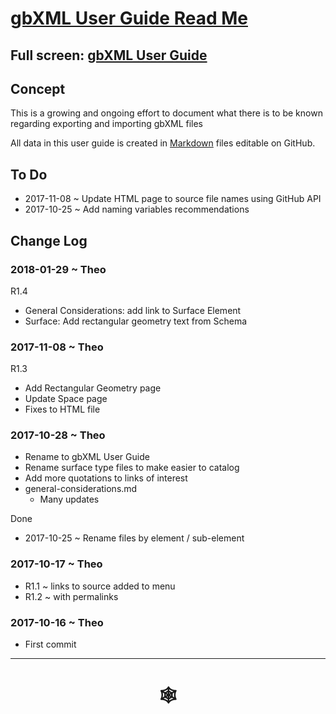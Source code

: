 <span style=display:none; >[You are now in a GitHub source code view - click this link to view Read Me file as a web page]( http://www.ladybug.tools/spider/read-gbxml/gbxml-user-guide/ "View file as a web page." ) </span>


# [gbXML User Guide Read Me]( #README.md )


## Full screen: [gbXML User Guide]( gbxml-user-guide/gbxml-user-guide.html )


## Concept

This is a growing and ongoing effort to document what there is to be known regarding exporting and importing gbXML files

All data in this user guide is created in [Markdown]( https://en.wikipedia.org/wiki/Markdown ) files editable on GitHub.


## To Do

* 2017-11-08 ~ Update HTML page to source file names using GitHub API
* 2017-10-25 ~ Add naming variables recommendations



## Change Log

### 2018-01-29 ~ Theo

R1.4
* General Considerations: add link to Surface Element
* Surface: Add rectangular geometry text from Schema


### 2017-11-08 ~ Theo

R1.3
* Add Rectangular Geometry page
* Update Space page
* Fixes to HTML file


### 2017-10-28 ~ Theo

* Rename to gbXML User Guide
* Rename surface type files to make easier to catalog
* Add more quotations to links of interest
* general-considerations.md
	* Many updates

Done
* 2017-10-25 ~ Rename files by element / sub-element


### 2017-10-17 ~ Theo

* R1.1 ~ links to source added to menu
* R1.2 ~ with permalinks


### 2017-10-16 ~ Theo

* First commit

***

# <center title="hello!" ><a href=javascript:window.scrollTo(0,0); style=text-decoration:none; > &#x1f578; </a></center>

